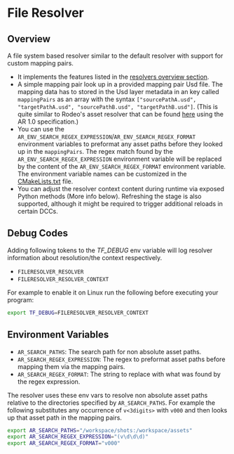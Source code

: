 # File Resolver
## Overview
A file system based resolver similar to the default resolver with support for custom mapping pairs.
- It implements the features listed in the [resolvers overview section](../overview.md).
- A simple mapping pair look up in a provided mapping pair Usd file. The mapping data has to stored in the Usd layer metadata in an key called ```mappingPairs``` as an array with the syntax ```["sourcePathA.usd", "targetPathA.usd", "sourcePathB.usd", "targetPathB.usd"]```. (This is quite similar to Rodeo's asset resolver that can be found [here](https://github.com/rodeofx/rdo_replace_resolver) using the AR 1.0 specification.)
- You can use the ```AR_ENV_SEARCH_REGEX_EXPRESSION```/```AR_ENV_SEARCH_REGEX_FORMAT``` environment variables to preformat any asset paths before they looked up in the ```mappingPairs```. The regex match found by the ```AR_ENV_SEARCH_REGEX_EXPRESSION``` environment variable will be replaced by the content of the  ```AR_ENV_SEARCH_REGEX_FORMAT``` environment variable. The environment variable names can be customized in the [CMakeLists.txt](https://github.com/LucaScheller/VFX-UsdAssetResolver/blob/main/CMakeLists.txt) file.
- You can adjust the resolver context content during runtime via exposed Python methods (More info below). Refreshing the stage is also supported, although it might be required to trigger additional reloads in certain DCCs.

## Debug Codes
Adding following tokens to the *TF_DEBUG* env variable will log resolver information about resolution/the context respectively.
* `FILERESOLVER_RESOLVER`
* `FILERESOLVER_RESOLVER_CONTEXT`

For example to enable it on Linux run the following before executing your program:

```bash
export TF_DEBUG=FILERESOLVER_RESOLVER_CONTEXT
```

## Environment Variables

- `AR_SEARCH_PATHS`: The search path for non absolute asset paths.
- `AR_SEARCH_REGEX_EXPRESSION`: The regex to preformat asset paths before mapping them via the mapping pairs.
- `AR_SEARCH_REGEX_FORMAT`: The string to replace with what was found by the regex expression.

The resolver uses these env vars to resolve non absolute asset paths relative to the directories specified by `AR_SEARCH_PATHS`. For example the following substitutes any occurrence of `v<3digits>` with `v000` and then looks up that asset path in the mapping pairs.

```bash
export AR_SEARCH_PATHS="/workspace/shots:/workspace/assets"
export AR_SEARCH_REGEX_EXPRESSION="(v\d\d\d)"
export AR_SEARCH_REGEX_FORMAT="v000"
```